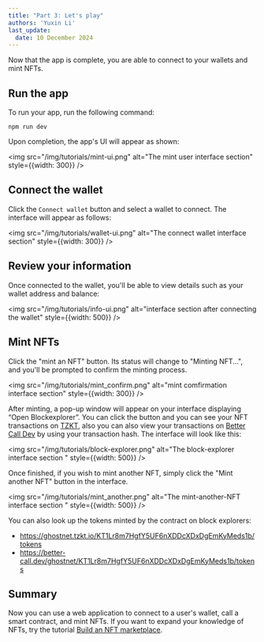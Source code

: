 ```yaml
---
title: "Part 3: Let's play"
authors: 'Yuxin Li'
last_update:
  date: 10 December 2024
---
```


Now that the app is complete, you are able to connect to your wallets and mint NFTs.

## Run the app

To run your app, run the following command:
```
npm run dev
```

Upon completion, the app's UI will appear as shown:

<img src="/img/tutorials/mint-ui.png" alt="The mint user interface section" style={{width: 300}} />

## Connect the wallet

Click the `Connect wallet` button and select a wallet to connect. The interface will appear as follows:

<img src="/img/tutorials/wallet-ui.png" alt="The connect wallet interface section" style={{width: 300}} />


## Review your information

Once connected to the wallet, you'll be able to view details such as your wallet address and balance:

<img src="/img/tutorials/info-ui.png" alt="interface section after connecting the wallet" style={{width: 500}} />


## Mint NFTs

Click the "mint an NFT" button. Its status will change to "Minting NFT...", and you'll be prompted to confirm the minting process.

<img src="/img/tutorials/mint_confirm.png" alt="mint comfirmation interface section" style={{width: 300}} />


After minting, a pop-up window will appear on your interface displaying “Open Blockexplorer”. You can click the button and you can see your NFT transactions on [TZKT](https://tzkt.io/), also you can also view your transactions on [Better Call Dev](https://better-call.dev/) by using your transaction hash. The interface will look like this:

<img src="/img/tutorials/block-explorer.png" alt="The block-explorer interface section " style={{width: 500}} />

Once finished, if you wish to mint another NFT, simply click the "Mint another NFT" button in the interface.

<img src="/img/tutorials/mint_another.png" alt="The mint-another-NFT interface section " style={{width: 500}} />

You can also look up the tokens minted by the contract on block explorers:

- https://ghostnet.tzkt.io/KT1Lr8m7HgfY5UF6nXDDcXDxDgEmKyMeds1b/tokens
- https://better-call.dev/ghostnet/KT1Lr8m7HgfY5UF6nXDDcXDxDgEmKyMeds1b/tokens

## Summary

Now you can use a web application to connect to a user's wallet, call a smart contract, and mint NFTs.
If you want to expand your knowledge of NFTs, try the tutorial [Build an NFT marketplace](/tutorials/build-an-nft-marketplace).
